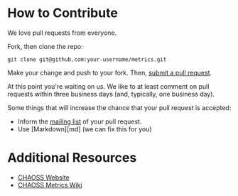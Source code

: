 # How to Contribute

We love pull requests from everyone.

Fork, then clone the repo:

    git clone git@github.com:your-username/metrics.git

Make your change and push to your fork. Then, [submit a pull request][pr].

[pr]: https://github.com/thoughtbot/factory_girl_rails/compare/

At this point you're waiting on us. We like to at least comment on pull requests
within three business days (and, typically, one business day).

Some things that will increase the chance that your pull request is accepted:

* Inform the [mailing list][ml] of your pull request.
* Use [Markdown][md] (we can fix this for you)

[ml]: https://lists.linuxfoundation.org/pipermail/oss-health-metrics/
[commit]: https://guides.github.com/features/mastering-markdown/#syntax

# Additional Resources

* [CHAOSS Website][chaoss]
* [CHAOSS Metrics Wiki][wiki]


[chaoss]: https://chaoss.community/
[wiki]: https://wiki.linuxfoundation.org/chaoss/metrics
